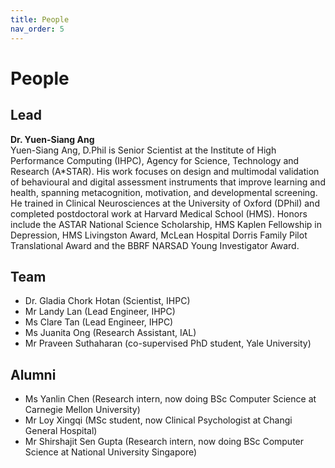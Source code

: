 ```yaml
---
title: People
nav_order: 5
---
```


# People

## Lead
**Dr. Yuen-Siang Ang**  
Yuen-Siang Ang, D.Phil is Senior Scientist at the Institute of High Performance Computing (IHPC), Agency for Science, Technology and Research (A*STAR). 
His work focuses on design and multimodal validation of behavioural and digital assessment instruments that improve learning and health, spanning metacognition, 
motivation, and developmental screening. He trained in Clinical Neurosciences at the University of Oxford (DPhil) and completed postdoctoral work at Harvard 
Medical School (HMS). Honors include the ASTAR National Science Scholarship, HMS Kaplen Fellowship in Depression, HMS Livingston Award, McLean Hospital Dorris 
Family Pilot Translational Award and the BBRF NARSAD Young Investigator Award.
 
## Team
- Dr.  Gladia Chork Hotan (Scientist, IHPC)
- Mr Landy Lan (Lead Engineer, IHPC)
- Ms Clare Tan (Lead Engineer, IHPC)
- Ms Juanita Ong (Research Assistant, IAL)
- Mr Praveen Suthaharan (co-supervised PhD student, Yale University) 

## Alumni
- Ms Yanlin Chen (Research intern, now doing BSc Computer Science at Carnegie Mellon University)
- Mr Loy Xingqi (MSc student, now Clinical Psychologist at Changi General Hospital)
- Mr Shirshajit Sen Gupta (Research intern, now doing BSc Computer Science at National University Singapore) 

